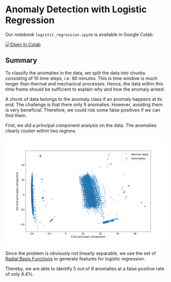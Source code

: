 # Anomaly Detection with Logistic Regression

Our notebook `logistic_regression.ipynb` is available in Google Colab.

[![Open In Colab](https://colab.research.google.com/assets/colab-badge.svg)](https://colab.research.google.com/github/VincentStimper/aihack2020-shell-challenge)

## Summary

To classify the anomalies in the data, we split the data into chunks consisting of 10 time steps,
i.e. 90 minutes. This is time window is much longer than thermal and mechanical processes. Hence,
the data within this time frame should be sufficient to explain why and how the anomaly arised.

A chunk of data belongs to the anomaly class if an anomaly happens at its end. The challenge
is that there only 9 anomalies. However, avoiding them is very beneficial. Therefore,
we could risk some false positives if we can find them.

First, we did a principal component analysis on the data.
The anomalies clearly cluster within two regions.

![PCA of chunked data](https://github.com/VincentStimper/aihack2020-shell-challenge/blob/master/images/pca.png "PCA of chunked data")

Since the problem is obviously not linearly separable, we use the set of [Radial Basis Functions](https://en.wikipedia.org/wiki/Radial_basis_function)
to generate features for logistic regression.

Thereby, we are able to identify 5 out of 9 anomalies at a false positive rate of only 8.4%.